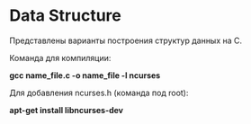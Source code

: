 # Data Structure
Представлены варианты построения структур данных на C.

Команда для компиляции:

<b>gcc name_file.c -o name_file -l ncurses</b>

Для добавления ncurses.h (команда под root):

<b>apt-get install libncurses-dev</b>
